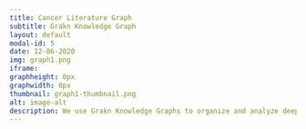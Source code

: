 ```yaml
---
title: Cancer Literature Graph
subtitle: Grakn Knowledge Graph
layout: default
modal-id: 5
date: 12-06-2020
img: graph1.png
iframe:
graphheight: 0px
graphwidth: 0px
thumbnail: graph1-thumbnail.png
alt: image-alt
description: We use Grakn Knowledge Graphs to organize and analyze deep tech data streams. One such stream is cancer data publications. There are thousands of publications on every type of cancer making the body of literature hard to understand. In this graph we organized papers about chemotherapy side effects in pancreatic cancer and found a prominent group of papers that mentioned one chemotherapy agent Gemcitabine that can cause severe side effects and a closely related molecule Deoxycytidine that can interfere with its activity.
---
```

